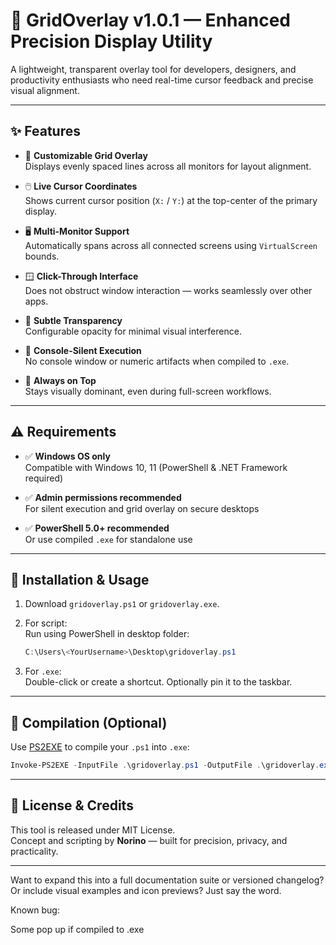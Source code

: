 # 🧭 GridOverlay v1.0.1 — Enhanced Precision Display Utility

A lightweight, transparent overlay tool for developers, designers, and productivity enthusiasts who need real-time cursor feedback and precise visual alignment.

---

## ✨ Features

- 🔲 **Customizable Grid Overlay**  
  Displays evenly spaced lines across all monitors for layout alignment.

- 🖱️ **Live Cursor Coordinates**  
  Shows current cursor position (`X:` / `Y:`) at the top-center of the primary display.

- 🖥️ **Multi-Monitor Support**  
  Automatically spans across all connected screens using `VirtualScreen` bounds.

- 🪟 **Click-Through Interface**  
  Does not obstruct window interaction — works seamlessly over other apps.

- 🎨 **Subtle Transparency**  
  Configurable opacity for minimal visual interference.

- 🧼 **Console-Silent Execution**  
  No console window or numeric artifacts when compiled to `.exe`.

- 📌 **Always on Top**  
  Stays visually dominant, even during full-screen workflows.

---

## ⚠️ Requirements

- ✅ **Windows OS only**  
  Compatible with Windows 10, 11 (PowerShell & .NET Framework required)

- ✅ **Admin permissions recommended**  
  For silent execution and grid overlay on secure desktops

- ✅ **PowerShell 5.0+ recommended**  
  Or use compiled `.exe` for standalone use

---

## 🚀 Installation & Usage

1. Download `gridoverlay.ps1` or `gridoverlay.exe`.
2. For script:  
   Run using PowerShell in desktop folder:

   ```powershell
   C:\Users\<YourUsername>\Desktop\gridoverlay.ps1
   ```

3. For `.exe`:  
   Double-click or create a shortcut. Optionally pin it to the taskbar.

---

## 🔧 Compilation (Optional)

Use [PS2EXE](https://github.com/MScholtes/PS2EXE) to compile your `.ps1` into `.exe`:

```powershell
Invoke-PS2EXE -InputFile .\gridoverlay.ps1 -OutputFile .\gridoverlay.exe -IconFile .\GridOverlay.ico -NoConsole
```

---

## 📄 License & Credits

This tool is released under MIT License.  
Concept and scripting by **Norino** — built for precision, privacy, and practicality.

---

Want to expand this into a full documentation suite or versioned changelog? Or include visual examples and icon previews? Just say the word.

Known bug:

Some pop up if compiled to .exe

